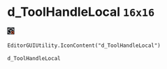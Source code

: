 # d_ToolHandleLocal `16x16`
<img src="/img/d_ToolHandleLocal.png" width=16 height=16>

``` CSharp
EditorGUIUtility.IconContent("d_ToolHandleLocal")
```
```
d_ToolHandleLocal
```
